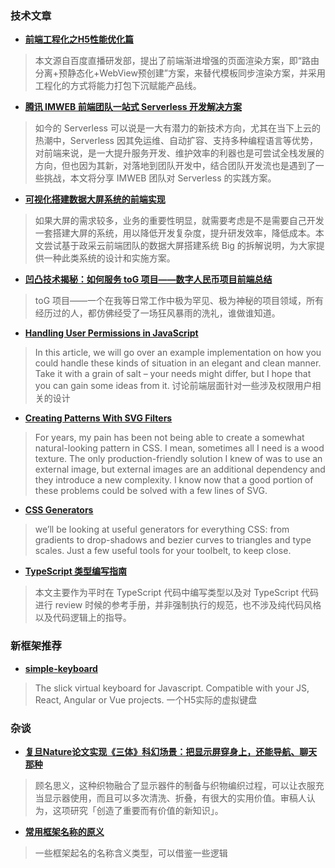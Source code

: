 ### 技术文章

+ **[前端工程化之H5性能优化篇](https://mp.weixin.qq.com/s/PkMvl2FIE_3PAIzU4kEz5w)**

>  本文源自百度直播研发部，提出了前端渐进增强的页面渲染方案，即“路由分离+预静态化+WebView预创建”方案，来替代模板同步渲染方案，并采用工程化的方式将能力打包下沉赋能产品线。

+ **[腾讯 IMWEB 前端团队一站式 Serverless 开发解决方案](https://mp.weixin.qq.com/s/VbHib2pla25zjeZxwKve_Q)**

>  如今的 Serverless 可以说是一大有潜力的新技术方向，尤其在当下上云的热潮中，Serverless 因其免运维、自动扩容、支持多种编程语言等优势，对前端来说，是一大提升服务开发、维护效率的利器也是可尝试全栈发展的方向，但也因为其新，对落地到团队开发中，结合团队开发流也是遇到了一些挑战，本文将分享 IMWEB 团队对 Serverless 的实践方案。


+ **[可视化搭建数据大屏系统的前端实现](https://www.infoq.cn/article/wXw1cD4GVfqyxitbx1jO)**

>  如果大屏的需求较多，业务的重要性明显，就需要考虑是不是需要自己开发一套搭建大屏的系统，用以降低开发复杂度，提升研发效率，降低成本。本文尝试基于政采云前端团队的数据大屏搭建系统 Big 的拆解说明，为大家提供一种此类系统的设计和实施方案。

+ **[凹凸技术揭秘：如何服务 toG 项目——数字人民币项目前端总结](https://my.oschina.net/o2team/blog/4988750)**

>  toG 项目——一个在我等日常工作中极为罕见、极为神秘的项目领域，所有经历过的人，都仿佛经受了一场狂风暴雨的洗礼，谁做谁知道。


+ **[Handling User Permissions in JavaScript](https://css-tricks.com/handling-user-permissions-in-javascript/)**

>  In this article, we will go over an example implementation on how you could handle these kinds of situation in an elegant and clean manner. Take it with a grain of salt – your needs might differ, but I hope that you can gain some ideas from it. 讨论前端层面针对一些涉及权限用户相关的设计

+ **[Creating Patterns With SVG Filters](https://css-tricks.com/creating-patterns-with-svg-filters/)**

>  For years, my pain has been not being able to create a somewhat natural-looking pattern in CSS. I mean, sometimes all I need is a wood texture. The only production-friendly solution I knew of was to use an external image, but external images are an additional dependency and they introduce a new complexity.
I know now that a good portion of these problems could be solved with a few lines of SVG.

+ **[CSS Generators](https://www.smashingmagazine.com/2021/03/css-generators/)**

>  we’ll be looking at useful generators for everything CSS: from gradients to drop-shadows and bezier curves to triangles and type scales. Just a few useful tools for your toolbelt, to keep close.


+ **[TypeScript 类型编写指南](https://gist.github.com/pissang/4d1cced7b7d32de41f9a815c27e4490e)**

>  本文主要作为平时在 TypeScript 代码中编写类型以及对 TypeScript 代码进行 review 时候的参考手册，并非强制执行的规范，也不涉及纯代码风格以及代码逻辑上的指导。




### 新框架推荐


+ **[simple-keyboard](https://github.com/hodgef/simple-keyboard)**


> The slick virtual keyboard for Javascript. Compatible with your JS, React, Angular or Vue projects. 一个H5实际的虚拟键盘


### 杂谈

+ **[复旦Nature论文实现《三体》科幻场景：把显示屏穿身上，还能导航、聊天那种](https://www.jiqizhixin.com/articles/2021-03-11-4)**

>  顾名思义，这种织物融合了显示器件的制备与织物编织过程，可以让衣服充当显示器使用，而且可以多次清洗、折叠，有很大的实用价值。审稿人认为，这项研究「创造了重要而有价值的新知识」。


+ **[常用框架名称的原义](https://www.thestrangeroots.com/posts/)**


> 一些框架起名的名称含义类型，可以借鉴一些逻辑

